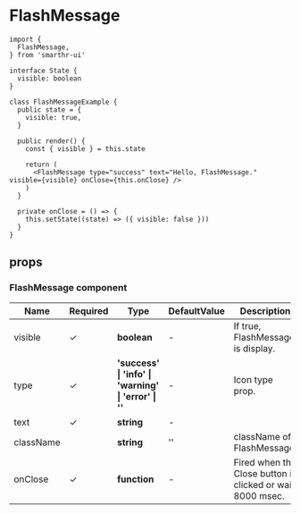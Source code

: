 # FlashMessage

```tsx
import {
  FlashMessage,
} from 'smarthr-ui'

interface State {
  visible: boolean
}

class FlashMessageExample {
  public state = {
    visible: true,
  }

  public render() {
    const { visible } = this.state

    return (
      <FlashMessage type="success" text="Hello, FlashMessage." visible={visible} onClose={this.onClose} />
    )
  }

  private onClose = () => {
    this.setState((state) => ({ visible: false }))
  }
}
```

## props

### FlashMessage component

| Name      | Required | Type                                                  | DefaultValue | Description                                               |
| --------- | -------- | ----------------------------------------------------- | ------------ | --------------------------------------------------------- |
| visible   | ✓        | **boolean**                                           | -            | If true, FlashMessage is display.                         |
| type      | ✓        | **'success' \| 'info' \| 'warning' \| 'error' \| ''** | -            | Icon type prop.                                           |
| text      | ✓        | **string**                                            | -            |                                                           |
| className |          | **string**                                            | ''           | className of FlashMessage.                                |
| onClose   | ✓        | **function**                                          | -            | Fired when the Close button is clicked or wait 8000 msec. |
